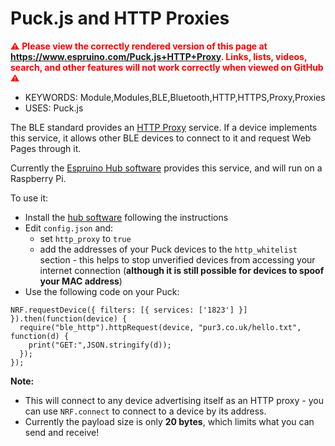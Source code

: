 <!--- Copyright (c) 2016 Gordon Williams, Pur3 Ltd. See the file LICENSE for copying permission. -->
Puck.js and HTTP Proxies
=========================

<span style="color:red">:warning: **Please view the correctly rendered version of this page at https://www.espruino.com/Puck.js+HTTP+Proxy. Links, lists, videos, search, and other features will not work correctly when viewed on GitHub** :warning:</span>

* KEYWORDS: Module,Modules,BLE,Bluetooth,HTTP,HTTPS,Proxy,Proxies
* USES: Puck.js

The BLE standard provides an [HTTP Proxy](https://www.bluetooth.com/specifications/gatt/viewer?attributeXmlFile=org.bluetooth.service.http_proxy.xml)
service. If a device implements this service, it allows other BLE devices to connect to it and request Web Pages through it.

Currently the [Espruino Hub software](https://github.com/espruino/EspruinoHub) provides this service, and will run on a Raspberry Pi.

To use it:

* Install the [hub software](https://github.com/espruino/EspruinoHub) following the instructions
* Edit `config.json` and:
  * set `http_proxy` to `true`
  * add the addresses of your Puck devices to the `http_whitelist` section - this helps to stop unverified devices from accessing your internet connection (**although it is still possible for devices to spoof your MAC address**)
* Use the following code on your Puck:

```
NRF.requestDevice({ filters: [{ services: ['1823'] }] }).then(function(device) {
  require("ble_http").httpRequest(device, "pur3.co.uk/hello.txt", function(d) {
    print("GET:",JSON.stringify(d));
  });
});
```  

**Note:**

* This will connect to any device advertising itself as an HTTP proxy - you can use `NRF.connect` to connect to a device by its address.
* Currently the payload size is only **20 bytes**, which limits what you can send and receive!
